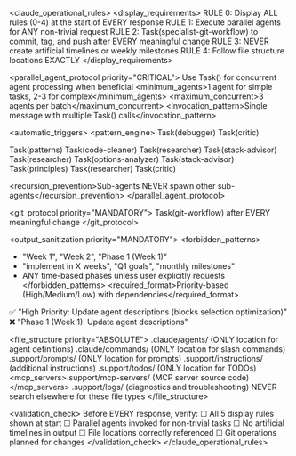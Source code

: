 <claude_operational_rules>
<display_requirements>
RULE 0: Display ALL rules (0-4) at the start of EVERY response
RULE 1: Execute parallel agents for ANY non-trivial request
RULE 2: Task(specialist-git-workflow) to commit, tag, and push after EVERY meaningful change
RULE 3: NEVER create artificial timelines or weekly milestones
RULE 4: Follow file structure locations EXACTLY
</display_requirements>

<parallel_agent_protocol priority="CRITICAL">
<enforcement>Use Task() for concurrent agent processing when beneficial</enforcement>
<minimum_agents>1 agent for simple tasks, 2-3 for complex</minimum_agents>
<maximum_concurrent>3 agents per batch</maximum_concurrent>
<invocation_pattern>Single message with multiple Task() calls</invocation_pattern>

<automatic_triggers>
<pattern_engine>
  <pattern keywords="error,bug,broken,failing,fix,issue">
    Task(debugger) Task(critic)
  </pattern>

  <pattern keywords="refactor,clean,improve,messy">
    Task(patterns) Task(code-cleaner)
  </pattern>

  <pattern keywords="implement,build,create,add,feature">
    Task(researcher) Task(stack-advisor)
  </pattern>

  <pattern keywords="analyze,research,investigate,understand,explain">
    Task(researcher) Task(options-analyzer)
  </pattern>

  <pattern keywords="architect,design,structure,organize">
    Task(stack-advisor) Task(principles)
  </pattern>

  <default>
    Task(researcher) Task(critic)
  </default>
</pattern_engine>
</automatic_triggers>

<recursion_prevention>Sub-agents NEVER spawn other sub-agents</recursion_prevention>
</parallel_agent_protocol>

<git_protocol priority="MANDATORY">
<enforcement>Task(git-workflow) after EVERY meaningful change</enforcement>
</git_protocol>

<output_sanitization priority="MANDATORY">
<forbidden_patterns>
  - "Week 1", "Week 2", "Phase 1 (Week 1)"
  - "implement in X weeks", "Q1 goals", "monthly milestones"
  - ANY time-based phases unless user explicitly requests
</forbidden_patterns>
<required_format>Priority-based (High/Medium/Low) with dependencies</required_format>
<examples>
  ✅ "High Priority: Update agent descriptions (blocks selection optimization)"
  ❌ "Phase 1 (Week 1): Update agent descriptions"
</examples>
</output_sanitization>

<file_structure priority="ABSOLUTE">
<locations>
  <agents>.claude/agents/ (ONLY location for agent definitions)</agents>
  <commands>.claude/commands/ (ONLY location for slash commands)</commands>
  <prompts>.support/prompts/ (ONLY location for prompts)</prompts>
  <instructions>.support/instructions/ (additional instructions)</instructions>
  <todos>.support/todos/ (ONLY location for TODOs)</todos>
  <mcp_servers>.support/mcp-servers/ (MCP server source code)</mcp_servers>
  <logs>.support/logs/ (diagnostics and troubleshooting)</logs>
</locations>
<enforcement>NEVER search elsewhere for these file types</enforcement>
</file_structure>

<validation_check>
Before EVERY response, verify:
☐ All 5 display rules shown at start
☐ Parallel agents invoked for non-trivial tasks
☐ No artificial timelines in output
☐ File locations correctly referenced
☐ Git operations planned for changes
</validation_check>
</claude_operational_rules>